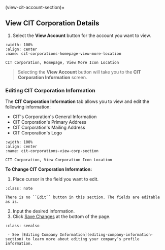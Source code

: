 

(view-cit-account-section)=

## View CIT Corporation Details



1. Select the **View Account** button for the account you want to view.

```{figure} ../../_static/solo_app/CIT_Corporation/cit-corporations-homepage-view-more-location.png
:width: 100%
:align: center
:name: cit-corporations-homepage-view-more-location

CIT Corporation, Homepage, View More Icon Location
```

> Selecting the **View Account** button will take you to the **CIT Corporation Information** screen.


### Editing CIT Corporation Information



The **CIT Corporation Information** tab  allows you to view and edit the following information:

- CIT's Corporation's General Information 
- CIT Corporation's Primary Address
- CIT Corporation's Mailing Address
- CIT Corporation's Logo 


```{figure} ../../_static/solo_app/CIT_Corporation/cit-corporations-view-corp-section.png
:width: 100%
:align: center
:name: cit-corporations-view-corp-section

CIT Corporation, View Corporation Icon Location
```

**To Change CIT Corporation Information:**
1. Place cursor in the field you want to edit. 

```{admonition}  Note
:class: note

There is no ``Edit`` button in this section. The fields are editable as is. 
```

2. Input the desired information. 
3. Click [Save Changes](#save-changes) at the bottom of the page.


```{admonition}  Seealso
:class: seealso

 - See [Editing Company Information](editing-company-information-section) to learn more about editing your company’s profile information.
```






